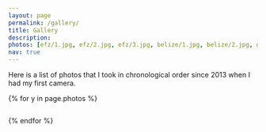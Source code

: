 ```yaml
---
layout: page
permalink: /gallery/
title: Gallery
description:
photos: [efz/1.jpg, efz/2.jpg, efz/3.jpg, belize/1.jpg, belize/2.jpg, guozijian/1.jpg, guozijian/2.jpg, guozijian/3.jpg, guozijian/4.jpg,guozijian/5.jpg,guozijian/6.jpg, wuzhen/4.jpg, wuzhen/5.jpg, wuzhen/6.jpg, winter19/17.JPG, wuzhen/1.jpg, wuzhen/2.jpg, wuzhen/3.jpg,  wuzhen/7.jpg, yosemite/1.jpg,yosemite/3.jpg, highway1/1.JPG, highway1/3.jpg, highway1/7.jpg, highway1/6.jpg,  winter19/1.JPG, winter19/2.JPG,  winter19/4.JPG, winter19/5.JPG, winter19/15.JPG, winter19/16.JPG, winter19/6.JPG, winter19/7.JPG, winter19/8.JPG, winter19/9.JPG, winter19/10.JPG, winter19/11.JPG, winter19/12.JPG, winter19/13.JPG, maldives/1.JPG, maldives/2.JPG, maldives/3.JPG,]
nav: true
---
```

Here is a list of photos that I took in chronological order since 2013 when I had my first camera.

<div class="row justify-content-sm-center">

{% for y in page.photos %}

  <div class="col-sm-4 mt-3 mt-md-0">
      <a href="{{ '/assets/img/photography/' | relative_url }}{{y}}"><img class="img-fluid rounded z-depth-1" src="{{ '/assets/img/photography/' | relative_url }}{{y}}"  alt="" title="example image"/></a>
  </div>


{% endfor %}
</div>


<!--
<div class="publications">

{% for y in page.photos %}
  <h2 class="year">{{y}}</h2>
  {% bibliography -f papers -q @*[year={{y}}]* %}
{% endfor %}

</div> -->
